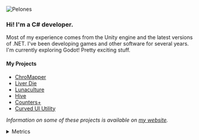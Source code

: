 ![Pelones](https://i.imgur.com/NULMpjP.png)

### Hi! I'm a C# developer.

Most of my experience comes from the Unity engine and the latest versions of .NET. I've been developing games and other software for several years. I'm currently exploring Godot! Pretty exciting stuff.

#### My Projects
- [ChroMapper](https://github.com/Caeden117/ChroMapper)
- [Liver Die](https://github.com/Auros/Liver-Die)
- [Lunaculture](https://github.com/Auros/Lunaculture/)
- [Hive](https://github.com/Atlas-Rhythm/Hive)
- [Counters+](https://github.com/Caeden117/CountersPlus)
- [Curved UI Utility](https://github.com/Caeden117/Curved-UI-Utility)

*Information on some of these projects is available on [my website](https://caeden.dev/).*

<details>
  <summary>Metrics</summary>
  <br>
  <img src="https://github.com/Caeden117/Caeden117/blob/master/github-metrics.svg"/>
</details>
